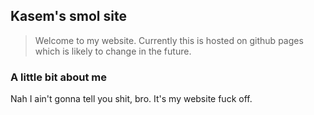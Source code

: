 ## Kasem's smol site

> Welcome to my website. Currently this is hosted on github pages which is likely to change in the future.



### A little bit about me

Nah I ain't gonna tell you shit, bro. It's my website fuck off.

